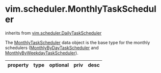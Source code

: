 vim.scheduler.MonthlyTaskScheduler
==================================
inherits from [vim.scheduler.DailyTaskScheduler](docs/vim.scheduler.DailyTaskScheduler.md)


The <a href="vim.scheduler.MonthlyTaskScheduler.md">MonthlyTaskScheduler</a> data object is the base type for    the monthly schedulers (<a href="vim.scheduler.MonthlyByDayTaskScheduler.md">MonthlyByDayTaskScheduler</a> and   <a href="vim.scheduler.MonthlyByWeekdayTaskScheduler.md">MonthlyByWeekdayTaskScheduler</a>).

| property | type | optional | priv | desc |
|:---------|:-----|:---------|:-----|:-----|


